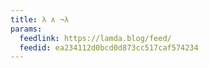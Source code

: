 ```yaml
---
title: λ ∧ ¬λ
params:
  feedlink: https://lamda.blog/feed/
  feedid: ea234112d0bcd0d873cc517caf574234
---
```

